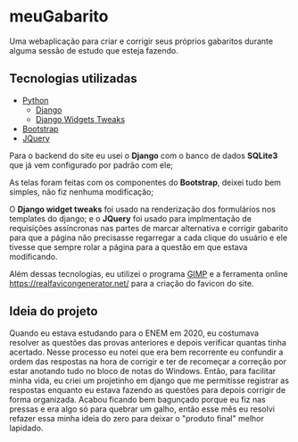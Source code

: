# meuGabarito
Uma webaplicação para criar e corrigir seus próprios gabaritos durante alguma sessão de estudo que esteja fazendo.



## Tecnologias utilizadas
- [Python](https://www.python.org/)
  - [Django](https://www.djangoproject.com/)
  - [Django Widgets Tweaks](https://pypi.org/project/django-widget-tweaks/)
- [Bootstrap](https://getbootstrap.com/)
- [JQuery](https://jquery.com/)


Para o backend do site eu usei o **Django** com o banco de dados **SQLite3** que já vem configurado por padrão com ele;

As telas foram feitas com os componentes do **Bootstrap**, deixei tudo bem simples, não fiz nenhuma modificação;

O **Django widget tweaks** foi usado na renderização dos formulários nos templates do django;
e o **JQuery** foi usado para implmentação de requisições assíncronas nas partes de marcar alternativa e corrigir gabarito
para que a página não precisasse regarregar a cada clique do usuário e ele tivesse que sempre rolar a página para a questão
em que estava modificando.

Além dessas tecnologias, eu utilizei o programa [GIMP](https://www.gimp.org/) e a ferramenta online <https://realfavicongenerator.net/> para a criação do favicon do site.



## Ideia do projeto
Quando eu estava estudando para o ENEM em 2020, eu costumava resolver as questões das provas anteriores e depois verificar quantas tinha acertado.
Nesse processo eu notei que era bem recorrente eu confundir a ordem das respostas na hora de corrigir e ter de recomeçar a correção por estar anotando
tudo no bloco de notas do Windows. Então, para facilitar minha vida, eu criei um projetinho em django que me permitisse registrar as respostas enquanto
eu estava fazendo as questões para depois corrigir de forma organizada. Acabou ficando bem bagunçado porque eu fiz nas pressas e era algo só para quebrar
um galho, então esse mês eu resolvi refazer essa minha ideia do zero para deixar o "produto final" melhor lapidado.
